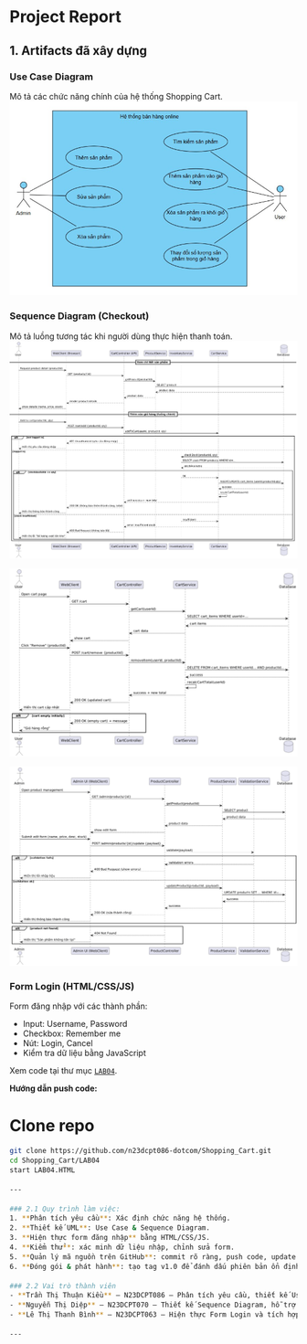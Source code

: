 # Project Report

## 1. Artifacts đã xây dựng

### Use Case Diagram
Mô tả các chức năng chính của hệ thống Shopping Cart.  
![Use Case Diagram](../lab-2/UseCaseDiagram.jpg)

### Sequence Diagram (Checkout)
Mô tả luồng tương tác khi người dùng thực hiện thanh toán.  
![Sequence Diagram 1](../Lab%2003/SQ1.png)  

![Sequence Diagram 2](../Lab%2003/SQ2.png)  

![Sequence Diagram 3](../Lab%2003/SQ3.png)


### Form Login (HTML/CSS/JS)
Form đăng nhập với các thành phần:
- Input: Username, Password  
- Checkbox: Remember me  
- Nút: Login, Cancel  
- Kiểm tra dữ liệu bằng JavaScript  

Xem code tại thư mục [`LAB04`](../LAB04).

**Hướng dẫn push code:**
# Clone repo
```bash
git clone https://github.com/n23dcpt086-dotcom/Shopping_Cart.git
cd Shopping_Cart/LAB04
start LAB04.HTML

---

### 2.1 Quy trình làm việc:
1. **Phân tích yêu cầu**: Xác định chức năng hệ thống.  
2. **Thiết kế UML**: Use Case & Sequence Diagram.  
3. **Hiện thực form đăng nhập** bằng HTML/CSS/JS.  
4. **Kiểm thử**: xác minh dữ liệu nhập, chỉnh sửa form.  
5. **Quản lý mã nguồn trên GitHub**: commit rõ ràng, push code, update README.  
6. **Đóng gói & phát hành**: tạo tag v1.0 để đánh dấu phiên bản ổn định.  

### 2.2 Vai trò thành viên
- **Trần Thị Thuận Kiều** – N23DCPT086 – Phân tích yêu cầu, thiết kế Use Case Diagram.  
- **Nguyễn Thị Diệp** – N23DCPT070 – Thiết kế Sequence Diagram, hỗ trợ kiểm thử form.  
- **Lê Thị Thanh Bình** – N23DCPT063 – Hiện thực Form Login và tích hợp lên GitHub.  

---
